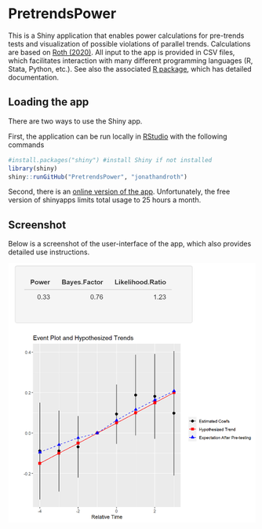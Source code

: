 
<!-- README.md is generated from README.Rmd. Please edit that file -->

# PretrendsPower

This is a Shiny application that enables power calculations for
pre-trends tests and visualization of possible violations of parallel
trends. Calculations are based on [Roth
(2020)](https://jonathandroth.github.io/assets/files/roth_pretrends_testing.pdf).
All input to the app is provided in CSV files, which facilitates
interaction with many different programming languages (R, Stata, Python,
etc.). See also the associated [R
package](https://github.com/jonathandroth/pretrends), which has detailed
documentation.

## Loading the app

There are two ways to use the Shiny app.

First, the application can be run locally in
[RStudio](https://www.rstudio.com/) with the following commands

``` r
#install.packages("shiny") #install Shiny if not installed
library(shiny)
shiny::runGitHub("PretrendsPower", "jonathandroth")
```

Second, there is an [online version of the
app](https://jonathandroth.shinyapps.io/pretrendspowerapp/).
Unfortunately, the free version of shinyapps limits total usage to 25
hours a month.

## Screenshot

Below is a screenshot of the user-interface of the app, which also
provides detailed use instructions.

![Shiny app mockup.](Shiny-Mockup.png)
